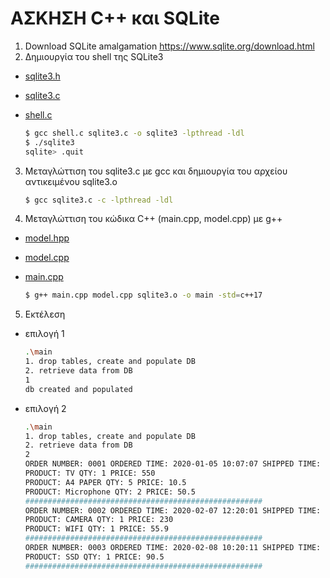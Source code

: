 # ΑΣΚΗΣΗ C++ και SQLite

1. Download SQLite amalgamation <https://www.sqlite.org/download.html>
2. Δημιουργία του shell της SQLite3

* [sqlite3.h](./sqlite3.h)
* [sqlite3.c](./sqlite3.c)
* [shell.c](./shell.c)

    ```bash
    $ gcc shell.c sqlite3.c -o sqlite3 -lpthread -ldl
    $ ./sqlite3
    sqlite> .quit
    ```

3. Μεταγλώττιση του sqlite3.c με gcc και δημιουργία του αρχείου αντικειμένου sqlite3.o

    ```bash
    $ gcc sqlite3.c -c -lpthread -ldl
    ```

4. Μεταγλώττιση του κώδικα C++ (main.cpp, model.cpp) με g++

* [model.hpp](./model.hpp)
* [model.cpp](./model.cpp)
* [main.cpp](./main.cpp)

    ```bash
    $ g++ main.cpp model.cpp sqlite3.o -o main -std=c++17
    ```

5. Εκτέλεση

* επιλογή 1
  
    ```bash
    .\main
    1. drop tables, create and populate DB
    2. retrieve data from DB
    1
    db created and populated
    ```

* επιλογή 2

    ```bash
    .\main
    1. drop tables, create and populate DB
    2. retrieve data from DB
    2
    ORDER NUMBER: 0001 ORDERED TIME: 2020-01-05 10:07:07 SHIPPED TIME: 2020-01-07 12:01:01 SHIP TO: Athens
    PRODUCT: TV QTY: 1 PRICE: 550
    PRODUCT: A4 PAPER QTY: 5 PRICE: 10.5
    PRODUCT: Microphone QTY: 2 PRICE: 50.5
    #####################################################
    ORDER NUMBER: 0002 ORDERED TIME: 2020-02-07 12:20:01 SHIPPED TIME: 2020-02-17 19:30:20 SHIP TO: Ioannina
    PRODUCT: CAMERA QTY: 1 PRICE: 230
    PRODUCT: WIFI QTY: 1 PRICE: 55.9
    #####################################################
    ORDER NUMBER: 0003 ORDERED TIME: 2020-02-08 10:20:11 SHIPPED TIME: 2020-02-15 12:35:22 SHIP TO: Arta
    PRODUCT: SSD QTY: 1 PRICE: 90.5
    #####################################################
    ```